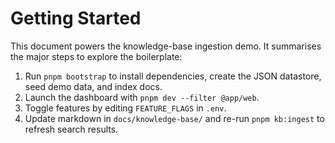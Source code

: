 # Getting Started

This document powers the knowledge-base ingestion demo. It summarises the major steps to explore the boilerplate:

1. Run `pnpm bootstrap` to install dependencies, create the JSON datastore, seed demo data, and index docs.
2. Launch the dashboard with `pnpm dev --filter @app/web`.
3. Toggle features by editing `FEATURE_FLAGS` in `.env`.
4. Update markdown in `docs/knowledge-base/` and re-run `pnpm kb:ingest` to refresh search results.

